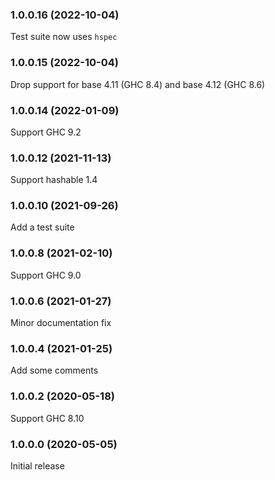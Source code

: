 ### 1.0.0.16 (2022-10-04)

Test suite now uses `hspec`

### 1.0.0.15 (2022-10-04)

Drop support for base 4.11 (GHC 8.4) and base 4.12 (GHC 8.6)

### 1.0.0.14 (2022-01-09)

Support GHC 9.2

### 1.0.0.12 (2021-11-13)

Support hashable 1.4

### 1.0.0.10 (2021-09-26)

Add a test suite

### 1.0.0.8 (2021-02-10)

Support GHC 9.0

### 1.0.0.6 (2021-01-27)

Minor documentation fix

### 1.0.0.4 (2021-01-25)

Add some comments

### 1.0.0.2 (2020-05-18)

Support GHC 8.10

### 1.0.0.0 (2020-05-05)

Initial release
